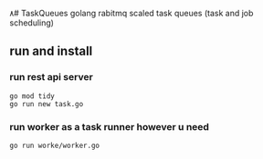 ۸# TaskQueues
golang rabitmq scaled task queues (task and job scheduling)


## run and install

### run rest api server

`go mod tidy`
<br>
`go run new task.go`
### run worker as a task runner however u need
```
go run worke/worker.go
```






